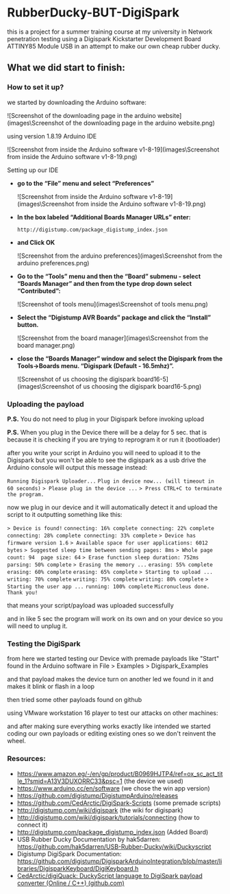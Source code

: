 # RubberDucky-BUT-DigiSpark
this is a project for a summer training course at my university in Network penetration testing using a Digispark Kickstarter Development Board ATTINY85 Module USB in an attempt to make our own cheap rubber ducky.

## What we did start to finish:
### How to set it up?  

we started by downloading the Arduino software:

![Screenshot of the downloading page in the arduino website](images\Screenshot of the downloading page in the arduino website.png)

using version 1.8.19 Arduino IDE

![Screenshot from inside the Arduino software v1-8-19](images\Screenshot from inside the Arduino software v1-8-19.png)

Setting up our IDE

- **go to the “File” menu and select “Preferences”**

  ![Screenshot from inside the Arduino software v1-8-19](images\Screenshot from inside the Arduino software v1-8-19.png)

- **In the box labeled “Additional Boards Manager URLs” enter:**

  `http://digistump.com/package_digistump_index.json`

- **and Click OK**

  ![Screenshot from the arduino preferences](images\Screenshot from the arduino preferences.png)

- **Go to the “Tools” menu and then the “Board” submenu - select “Boards Manager” and then from the type drop down select “Contributed”:**

  ![Screenshot of tools menu](images\Screenshot of tools menu.png)

- **Select the “Digistump AVR Boards” package and click the “Install” button.**

  ![Screenshot from the board manager](images\Screenshot from the board manager.png)

- **close the “Boards Manager” window and select the Digispark from the Tools→Boards menu. “Digispark (Default - 16.5mhz)”.**

  ![Screenshot of us choosing the digispark board16-5](images\Screenshot of us choosing the digispark board16-5.png)



### Uploading the payload

**P.S.** You do not need to plug in your Digispark before invoking upload

**P.S.** When you plug in the Device there will be a delay for 5 sec. that is because it is checking if you are trying to reprogram it or run it (bootloader) 

after you write your script in Arduino you will need to upload it to the Digispark but you won't be able to see the digispark as a usb drive the Arduino console will output this message instead:

`Running Digispark Uploader...`
`Plug in device now... (will timeout in 60 seconds)`
`> Please plug in the device ...`
`> Press CTRL+C to terminate the program.`

now we plug in our device and it will automatically detect it and upload the script to it outputting something like this:

`> Device is found!`
`connecting: 16% complete
connecting: 22% complete
connecting: 28% complete
connecting: 33% complete`
`> Device has firmware version 1.6`
`> Available space for user applications: 6012 bytes`
`> Suggested sleep time between sending pages: 8ms`
`> Whole page count: 94  page size: 64`
`> Erase function sleep duration: 752ms`
`parsing: 50% complete`
`> Erasing the memory ...`
`erasing: 55% complete`
`erasing: 60% complete`
`erasing: 65% complete`
`> Starting to upload ...`
`writing: 70% complete`
`writing: 75% complete`
`writing: 80% complete`
`> Starting the user app ...`
`running: 100% complete`
`Micronucleus done. Thank you!`

that means your script/payload was uploaded successfully

and in like 5 sec the program will work on its own and on your device so you will need to unplug it.

### Testing the DigiSpark

from here we started testing our Device with premade payloads like "Start" found in the Arduino software in File > Examples > Digispark_Examples

and that payload makes the device turn on another led we found in it and makes it blink or flash in a loop

then tried some other payloads found on github

using VMware workstation 16 player to test our attacks on other machines:



and after making sure everything works exactly like intended we started coding our own payloads or editing existing ones so we don't reinvent the wheel.

### Resources:
- https://www.amazon.eg/-/en/gp/product/B0969HJTP4/ref=ox_sc_act_title_1?smid=A13V3DUXORRC33&psc=1 (the device we used)
- https://www.arduino.cc/en/software (we chose the win app version)
- https://github.com/digistump/DigistumpArduino/releases
- https://github.com/CedArctic/DigiSpark-Scripts (some premade scripts)
- http://digistump.com/wiki/digispark (the wiki for digispark)
- http://digistump.com/wiki/digispark/tutorials/connecting (how to connect it)
- http://digistump.com/package_digistump_index.json (Added Board)
- USB Rubber Ducky Documentation by hak5darren: https://github.com/hak5darren/USB-Rubber-Ducky/wiki/Duckyscript
- Digistump DigiSpark Documentation: https://github.com/digistump/DigisparkArduinoIntegration/blob/master/libraries/DigisparkKeyboard/DigiKeyboard.h
- [CedArctic/digiQuack: DuckyScript language to DigiSpark payload converter (Online / C++) (github.com)](https://github.com/CedArctic/digiQuack)
